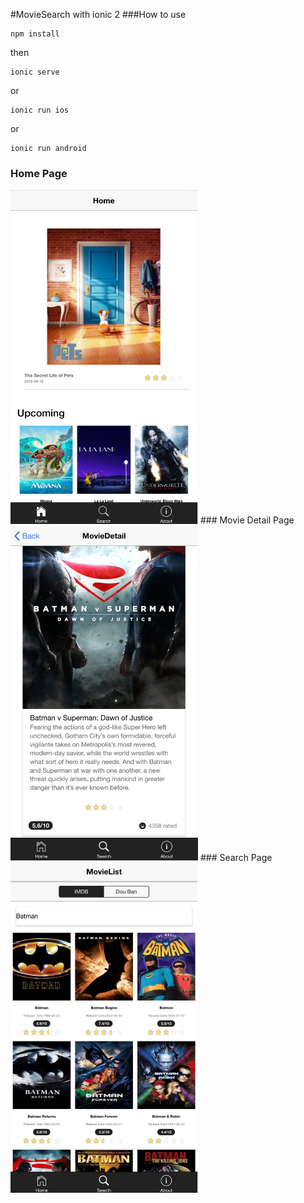 #MovieSearch with ionic 2
###How to use
```
npm install
```
then
```
ionic serve
```
or
```
ionic run ios
```
or 
```
ionic run android
```
### Home Page
<img src="www/img/MovieSearch_home.jpeg" width="300">
### Movie Detail Page
<img src="www/img/MovieSearch_detail.jpeg" width="300">
### Search Page
<img src="www/img/MovieSearch_search.jpeg" width="300">
